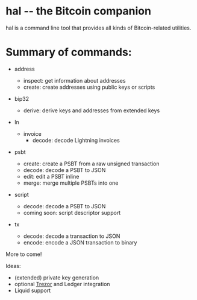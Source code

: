 hal -- the Bitcoin companion
============================

hal is a command line tool that provides all kinds of Bitcoin-related utilities.


# Summary of commands:

- address
	- inspect: get information about addresses
	- create: create addresses using public keys or scripts

- bip32
	- derive: derive keys and addresses from extended keys

- ln
	- invoice
		- decode: decode Lightning invoices

- psbt
	- create: create a PSBT from a raw unsigned transaction
	- decode: decode a PSBT to JSON
	- edit: edit a PSBT inline
	- merge: merge multiple PSBTs into one

- script
	- decode: decode a PSBT to JSON
	- coming soon: script descriptor support

- tx
	- decode: decode a transaction to JSON
	- encode: encode a JSON transaction to binary

More to come!

Ideas:
- (extended) private key generation
- optional [Trezor](https://github.com/stevenroose/rust-trezor-api/) and Ledger integration
- Liquid support
